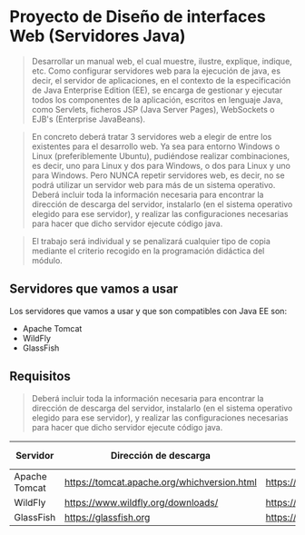 # Proyecto de Diseño de interfaces Web (Servidores Java)

> Desarrollar un manual web, el cual muestre, ilustre, explique, indique, etc. Como configurar servidores web para la ejecución de java, es decir, el servidor de aplicaciones, en el contexto de la especificación de Java Enterprise Edition (EE), se encarga de gestionar y ejecutar todos los componentes de la aplicación, escritos en lenguaje Java, como Servlets, ficheros JSP (Java Server Pages), WebSockets o EJB's (Enterprise JavaBeans).

> En concreto deberá tratar 3 servidores web a elegir de entre los existentes para el desarrollo web. Ya sea para entorno Windows o Linux (preferiblemente Ubuntu), pudiéndose realizar combinaciones, es decir, uno para Linux y dos para Windows, o dos para Linux y uno para Windows. Pero NUNCA repetir servidores web, es decir, no se podrá utilizar un servidor web para más de un sistema operativo. Deberá incluir toda la información necesaria para encontrar la dirección de descarga del servidor, instalarlo (en el sistema operativo elegido para ese servidor), y realizar las configuraciones necesarias para hacer que dicho servidor ejecute código java.

> El trabajo será individual y se penalizará cualquier tipo de copia mediante el criterio recogido en la programación didáctica del módulo.

## Servidores que vamos a usar

Los servidores que vamos a usar y que son compatibles
con Java EE son:

- Apache Tomcat
- WildFly
- GlassFish

## Requisitos

> Deberá incluir toda la información necesaria para encontrar la dirección de descarga del servidor, instalarlo (en el sistema operativo elegido para ese servidor), y realizar las configuraciones necesarias para hacer que dicho servidor ejecute código java.

| Servidor      | Dirección de descarga                       | Página principal                    | Instalación / SO | Configuraciones |
| ------------- | ------------------------------------------- | ----------------------------------- | ---------------- | --------------- |
| Apache Tomcat | https://tomcat.apache.org/whichversion.html | https://tomcat.apache.org           | ❌               | ❌              |
| WildFly       | https://www.wildfly.org/downloads/          | https://www.wildfly.org             | ❌               | ❌              |
| GlassFish     | https://glassfish.org                       | https://glassfish.org/download.html | ❌               | ❌              |
